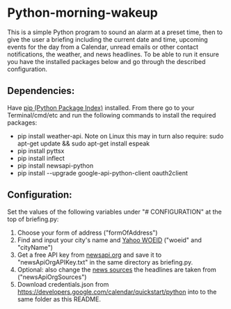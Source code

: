<h1>Python-morning-wakeup</h1>
<p>This is a simple Python program to sound an alarm at a preset time, then to give the user a briefing including the current date and time, upcoming events for the day from a Calendar, unread emails or other contact notifications, the weather, and news headlines. To be able to run it ensure you have the installed packages below and go through the described configuration.</p>

<h2>Dependencies:</h2>
<p>Have <a href="https://pypi.org/project/pip/">pip (Python Package Index)</a> installed. From there go to your Terminal/cmd/etc and run the following commands to install the required packages:</p>
<ul>
<li>pip install weather-api. Note on Linux this may in turn also require: sudo apt-get update && sudo apt-get install espeak</li>
<li>pip install pyttsx</li>
<li>pip install inflect</li>
<li>pip install newsapi-python</li>
<li>pip install --upgrade google-api-python-client oauth2client</li>
</ul>

<h2>Configuration:</h2>
<p>Set the values of the following variables under "# CONFIGURATION" at the top of briefing.py:</hp>
<ol>
<li>Choose your form of address ("formOfAddress")</li>
<li>Find and input your city's name and <a href="https://developer.yahoo.com/weather/documentation.html">Yahoo WOEID</a> ("woeid" and "cityName")</li>
<li>Get a free API key from <a href="https://newsapi.org/">newsapi.org</a> and save it to "newsApiOrgAPIKey.txt" in the same directory as briefing.py.</li>
<li>Optional: also change the <a href="https://newsapi.org/docs/endpoints/sources">news sources</a> the headlines are taken from ("newsApiOrgSources")</li>
<li>Download credentials.json from <a href="https://developers.google.com/calendar/quickstart/python">https://developers.google.com/calendar/quickstart/python</a> into to the same folder as this README.</li>
</ol>
